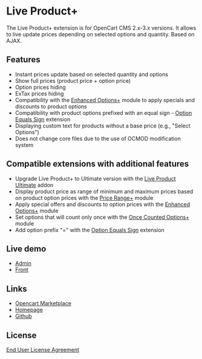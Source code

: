 # Live Product+

The Live Product+ extension is for OpenCart CMS 2.x-3.x versions. It allows to live update prices depending on selected options and quantity. Based on AJAX.

## Features
* Instant prices update based on selected quantity and options
* Show full prices (product price + option price)
* Option prices hiding
* ExTax prices hiding
* Compatibility with the [Enhanced Options+](https://www.opencart.com/index.php?route=marketplace/extension/info&extension_id=40391) module to apply specials and discounts to product options
* Compatibility with product options prefixed with an equal sign - [Option Equals Sign](https://www.opencart.com/index.php?route=marketplace/extension/info&extension_id=34383) extension
* Displaying custom text for products without a base price (e.g., "Select Options")
* Does not change core files due to the use of OCMOD modification system

## Compatible extensions with additional features
* Upgrade Live Product+ to Ultimate version with the [Live Product Ultimate](https://www.opencart.com/index.php?route=marketplace/extension/info&extension_id=35460) addon
* Display product price as range of minimum and maximum prices based on product option prices with the [Price Range+](https://www.opencart.com/index.php?route=marketplace/extension/info&extension_id=38331) module
* Apply special offers and discounts to option prices with the [Enhanced Options+](https://www.opencart.com/index.php?route=marketplace/extension/info&extension_id=40391) module
* Set options that will count only once with the [Once Counted Options+](https://www.opencart.com/index.php?route=marketplace/extension/info&extension_id=38489) module
* Add option prefix "=" with the [Option Equals Sign](https://www.opencart.com/index.php?route=marketplace/extension/info&extension_id=34383) extension

## Live demo
* [Admin](http://ocmod.freevar.com/oc3020/a/admin/index.php?route=extension/module/live_product)
* [Front](http://ocmod.freevar.com/oc3020/a)

## Links
* [Opencart Marketplace](https://www.opencart.com/index.php?route=marketplace/extension/info&extension_id=36005)
* [Homepage](https://underr.space/en/notes/projects/project-0014.html)
* [Github](https://git.io/JfjUj)

## License
[End User License Agreement](https://git.io/JTbUa)

